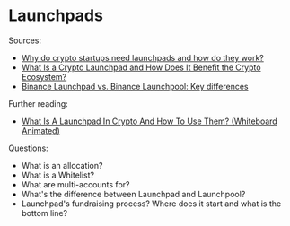 # Launchpads


Sources:

* [Why do crypto startups need launchpads and how do they work?](https://www.metalamp.io/articles/why-do-crypto-startups-need-launchpads-and-how-do-they-work)
* [What Is a Crypto Launchpad and How Does It Benefit the Crypto Ecosystem?](https://dailycoin.com/what-is-a-crypto-launchpad-and-how-does-it-benefit-the-crypto-ecosystem/)
* [Binance Launchpad vs. Binance Launchpool: Key differences](https://cointelegraph.com/funding-for-beginners/binance-launchpad-vs-binance-launchpool-key-differences)

Further reading:
* [What Is A Launchpad In Crypto And How To Use Them? (Whiteboard Animated)](https://www.youtube.com/watch?v=G1yQnPKSgzY)



Questions:
* What is an allocation? 
* What is a Whitelist?
* What are multi-accounts for?
* What's the difference between Launchpad and Launchpool?
* Launchpad's fundraising process? Where does it start and what is the bottom line? 
